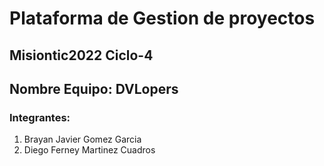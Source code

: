 # Plataforma de Gestion de proyectos
## Misiontic2022 Ciclo-4

## Nombre Equipo: DVLopers

### Integrantes:

1. Brayan Javier Gomez Garcia
2. Diego Ferney Martinez Cuadros


